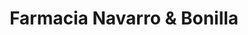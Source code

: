 ---
title: "Farmacia Navarro & Bonilla"
url: /cordoba/farmacia-navarro-y-bonilla/
shop: farmacia
---